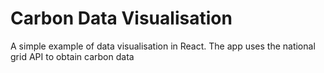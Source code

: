 # Carbon Data Visualisation

A simple example of data visualisation in React. The app uses the national grid API to obtain carbon data 